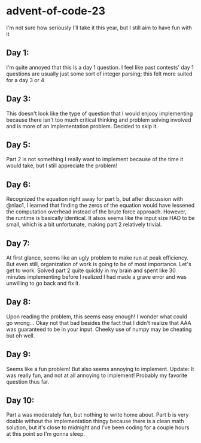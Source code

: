 # advent-of-code-23

I'm not sure how seriously I'll take it this year, but I still aim to have fun with it

## Day 1:

I'm quite annoyed that this is a day 1 question. I feel like past contests' day 1 questions are usually just some sort of integer parsing; this felt more suited for a day 3 or 4

## Day 3:

This doesn't look like the type of question that I would enjooy implementing because there isn't too much critical thinking and problem solving involved and is more of an implementation problem. Decided to skip it. 

## Day 5:

Part 2 is not something I really want to implement because of the time it would take, but I still appreciate the problem!

## Day 6:
Recognized the equation right away for part b, but after discussion with @nlao1, I learned that finding the zeros of the equation would have lessened the computation overhead instead of the brute force approach. However, the runtime is basically identical. It alsos seems like the input size HAD to be small, which is a bit unfortunate, making part 2 relatively trivial.

## Day 7:
At first glance, seems like an ugly problem to make run at peak efficiency. But even still, organization of work is going to be of most importance. Let's get to work. Solved part 2 quite quickly in my brain and spent like 30 minutes implementing before I realized I had made a grave error and was unwilling to go back and fix it. 

## Day 8:
Upon reading the problem, this seems easy enough! I wonder what could go wrong... Okay not that bad besides the fact that I didn't realize that AAA was guaranteed to be in your input. Cheeky use of numpy may be cheating but oh well.

## Day 9:
Seems like a fun problem! But also seems annoying to implement. Update: It was really fun, and not at all annoying to implement! Probably my favorite question thus far. 

## Day 10:
Part a was moderately fun, but nothing to write home about. Part b is very doable without the implementation thingy because there is a clean math solution, but it's close to midnight and I've been coding for a couple hours at this point so I'm gonna sleep. 
